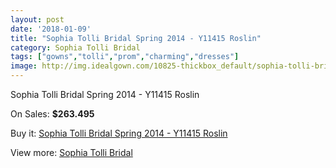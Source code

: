 ```yaml
---
layout: post
date: '2018-01-09'
title: "Sophia Tolli Bridal Spring 2014 - Y11415 Roslin"
category: Sophia Tolli Bridal
tags: ["gowns","tolli","prom","charming","dresses"]
image: http://img.idealgown.com/10825-thickbox_default/sophia-tolli-bridal-spring-2014-y11415-roslin.jpg
---
```

Sophia Tolli Bridal Spring 2014 - Y11415 Roslin

On Sales: **$263.495**
<a href="https://www.idealgown.com/en/sophia-tolli-bridal/4442-sophia-tolli-bridal-spring-2014-y11415-roslin.html"><amp-img layout="responsive" width="600" height="600" src="//img.idealgown.com/10825-thickbox_default/sophia-tolli-bridal-spring-2014-y11415-roslin.jpg" alt="Sophia Tolli Bridal Spring 2014 - Y11415 Roslin 0" /></a>
<a href="https://www.idealgown.com/en/sophia-tolli-bridal/4442-sophia-tolli-bridal-spring-2014-y11415-roslin.html"><amp-img layout="responsive" width="600" height="600" src="//img.idealgown.com/10826-thickbox_default/sophia-tolli-bridal-spring-2014-y11415-roslin.jpg" alt="Sophia Tolli Bridal Spring 2014 - Y11415 Roslin 1" /></a>

Buy it: [Sophia Tolli Bridal Spring 2014 - Y11415 Roslin](https://www.idealgown.com/en/sophia-tolli-bridal/4442-sophia-tolli-bridal-spring-2014-y11415-roslin.html "Sophia Tolli Bridal Spring 2014 - Y11415 Roslin")

View more: [Sophia Tolli Bridal](https://www.idealgown.com/en/52-sophia-tolli-bridal "Sophia Tolli Bridal")